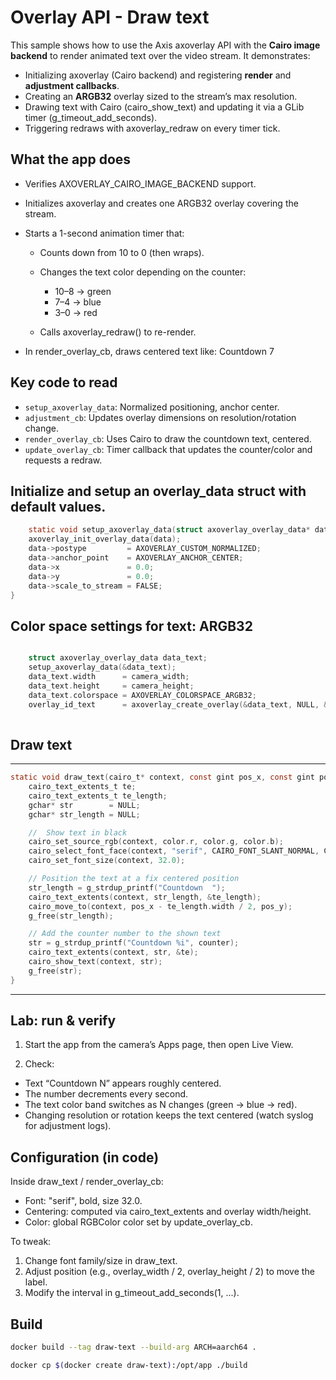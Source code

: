 # Overlay API - Draw text

This sample shows how to use the Axis axoverlay API with the **Cairo image backend** to render animated text over the video stream. It demonstrates:

- Initializing axoverlay (Cairo backend) and registering **render** and **adjustment callbacks**.
- Creating an **ARGB32** overlay sized to the stream’s max resolution.
- Drawing text with Cairo (cairo_show_text) and updating it via a GLib timer (g_timeout_add_seconds).
- Triggering redraws with axoverlay_redraw on every timer tick.

## What the app does

- Verifies AXOVERLAY_CAIRO_IMAGE_BACKEND support.
- Initializes axoverlay and creates one ARGB32 overlay covering the stream.
- Starts a 1-second animation timer that:

    - Counts down from 10 to 0 (then wraps).
    - Changes the text color depending on the counter:

        - 10–8 → green
        - 7–4 → blue
        - 3–0 → red

    - Calls axoverlay_redraw() to re-render.

- In render_overlay_cb, draws centered text like:
Countdown 7

## Key code to read

- `setup_axoverlay_data`: Normalized positioning, anchor center.
- `adjustment_cb`: Updates overlay dimensions on resolution/rotation change.
- `render_overlay_cb`: Uses Cairo to draw the countdown text, centered.
- `update_overlay_cb`: Timer callback that updates the counter/color and requests a redraw.


## Initialize and setup an overlay_data struct with default values.

```c
    static void setup_axoverlay_data(struct axoverlay_overlay_data* data) {
    axoverlay_init_overlay_data(data);
    data->postype         = AXOVERLAY_CUSTOM_NORMALIZED;
    data->anchor_point    = AXOVERLAY_ANCHOR_CENTER;
    data->x               = 0.0;
    data->y               = 0.0;
    data->scale_to_stream = FALSE;
}
```

## Color space settings for text: ARGB32

```c

    struct axoverlay_overlay_data data_text;
    setup_axoverlay_data(&data_text);
    data_text.width      = camera_width;
    data_text.height     = camera_height;
    data_text.colorspace = AXOVERLAY_COLORSPACE_ARGB32;
    overlay_id_text      = axoverlay_create_overlay(&data_text, NULL, &error_text);
    
```


## Draw text
---
```c
static void draw_text(cairo_t* context, const gint pos_x, const gint pos_y) {
    cairo_text_extents_t te;
    cairo_text_extents_t te_length;
    gchar* str        = NULL;
    gchar* str_length = NULL;

    //  Show text in black
    cairo_set_source_rgb(context, color.r, color.g, color.b);
    cairo_select_font_face(context, "serif", CAIRO_FONT_SLANT_NORMAL, CAIRO_FONT_WEIGHT_BOLD);
    cairo_set_font_size(context, 32.0);

    // Position the text at a fix centered position
    str_length = g_strdup_printf("Countdown  ");
    cairo_text_extents(context, str_length, &te_length);
    cairo_move_to(context, pos_x - te_length.width / 2, pos_y);
    g_free(str_length);

    // Add the counter number to the shown text
    str = g_strdup_printf("Countdown %i", counter);
    cairo_text_extents(context, str, &te);
    cairo_show_text(context, str);
    g_free(str);
}
```
---

## Lab: run & verify

1. Start the app from the camera’s Apps page, then open Live View.

2. Check:

-  Text “Countdown N” appears roughly centered.
-  The number decrements every second.
-  The text color band switches as N changes (green → blue → red).
-  Changing resolution or rotation keeps the text centered (watch syslog for adjustment logs).

## Configuration (in code)

Inside draw_text / render_overlay_cb:

- Font: "serif", bold, size 32.0.
- Centering: computed via cairo_text_extents and overlay width/height.
- Color: global RGBColor color set by update_overlay_cb.

To tweak:

1. Change font family/size in draw_text.
2. Adjust position (e.g., overlay_width / 2, overlay_height / 2) to move the label.
3. Modify the interval in g_timeout_add_seconds(1, ...).


## Build

```bash
docker build --tag draw-text --build-arg ARCH=aarch64 .
```

```bash
docker cp $(docker create draw-text):/opt/app ./build
```
